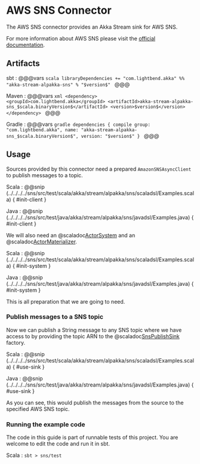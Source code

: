 # AWS SNS Connector

The AWS SNS connector provides an Akka Stream sink for AWS SNS.

For more information about AWS SNS please visit the [official documentation](https://aws.amazon.com/documentation/sns/).

## Artifacts

sbt
:   @@@vars
    ```scala
    libraryDependencies += "com.lightbend.akka" %% "akka-stream-alpakka-sns" % "$version$"
    ```
    @@@

Maven
:   @@@vars
    ```xml
    <dependency>
      <groupId>com.lightbend.akka</groupId>
      <artifactId>akka-stream-alpakka-sns_$scala.binaryVersion$</artifactId>
      <version>$version$</version>
    </dependency>
    ```
    @@@

Gradle
:   @@@vars
    ```gradle
    dependencies {
      compile group: "com.lightbend.akka", name: "akka-stream-alpakka-sns_$scala.binaryVersion$", version: "$version$"
    }
    ```
    @@@

## Usage

Sources provided by this connector need a prepared `AmazonSNSAsyncClient` to publish messages to a topic.

Scala
: @@snip (../../../../sns/src/test/scala/akka/stream/alpakka/sns/scaladsl/Examples.scala) { #init-client }

Java
: @@snip (../../../../sns/src/test/java/akka/stream/alpakka/sns/javadsl/Examples.java) { #init-client }

We will also need an @scaladoc[ActorSystem](akka.actor.ActorSystem) and an @scaladoc[ActorMaterializer](akka.stream.ActorMaterializer).

Scala
: @@snip (../../../../sns/src/test/scala/akka/stream/alpakka/sns/scaladsl/Examples.scala) { #init-system }

Java
: @@snip (../../../../sns/src/test/java/akka/stream/alpakka/sns/javadsl/Examples.java) { #init-system }

This is all preparation that we are going to need.

### Publish messages to a SNS topic

Now we can publish a String message to any SNS topic where we have access to by providing the topic ARN to the
@scaladoc[SnsPublishSink](akka.stream.alpakka.sns.scaladsl.SnsPublishSink) factory.

Scala
: @@snip (../../../../sns/src/test/scala/akka/stream/alpakka/sns/scaladsl/Examples.scala) { #use-sink }

Java
: @@snip (../../../../sns/src/test/java/akka/stream/alpakka/sns/javadsl/Examples.java) { #use-sink }

As you can see, this would publish the messages from the source to the specified AWS SNS topic.

### Running the example code

The code in this guide is part of runnable tests of this project. You are welcome to edit the code and run it in sbt.

Scala
:   ```
    sbt
    > sns/test
    ```